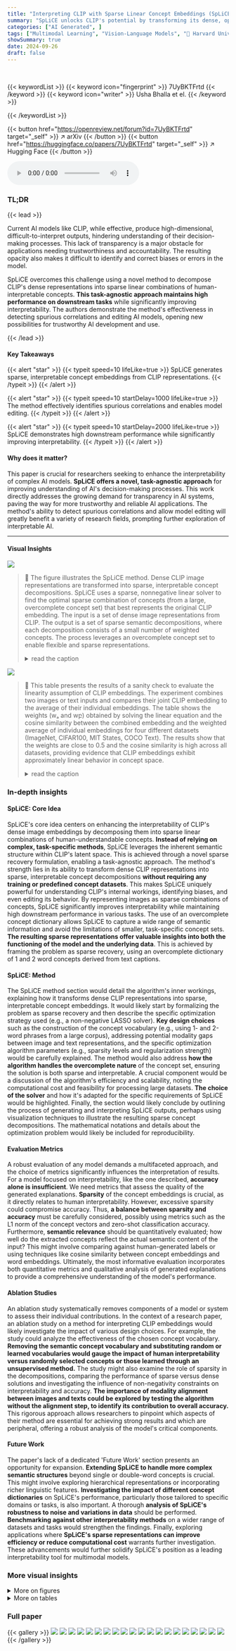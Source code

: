 ```yaml
---
title: "Interpreting CLIP with Sparse Linear Concept Embeddings (SpLiCE)"
summary: "SpLiCE unlocks CLIP's potential by transforming its dense, opaque representations into sparse, human-interpretable concept embeddings."
categories: ["AI Generated", ]
tags: ["Multimodal Learning", "Vision-Language Models", "🏢 Harvard University",]
showSummary: true
date: 2024-09-26
draft: false
---
```


<br>

{{< keywordList >}}
{{< keyword icon="fingerprint" >}} 7UyBKTFrtd {{< /keyword >}}
{{< keyword icon="writer" >}} Usha Bhalla et el. {{< /keyword >}}
 
{{< /keywordList >}}

{{< button href="https://openreview.net/forum?id=7UyBKTFrtd" target="_self" >}}
↗ arXiv
{{< /button >}}
{{< button href="https://huggingface.co/papers/7UyBKTFrtd" target="_self" >}}
↗ Hugging Face
{{< /button >}}



<audio controls>
    <source src="https://ai-paper-reviewer.com/7UyBKTFrtd/podcast.wav" type="audio/wav">
    Your browser does not support the audio element.
</audio>


### TL;DR


{{< lead >}}

Current AI models like CLIP, while effective, produce high-dimensional, difficult-to-interpret outputs, hindering understanding of their decision-making processes.  This lack of transparency is a major obstacle for applications needing trustworthiness and accountability.  The resulting opacity also makes it difficult to identify and correct biases or errors in the model.

SpLiCE overcomes this challenge using a novel method to decompose CLIP's dense representations into sparse linear combinations of human-interpretable concepts.  **This task-agnostic approach maintains high performance on downstream tasks** while significantly improving interpretability.  The authors demonstrate the method's effectiveness in detecting spurious correlations and editing AI models, opening new possibilities for trustworthy AI development and use.

{{< /lead >}}


#### Key Takeaways

{{< alert "star" >}}
{{< typeit speed=10 lifeLike=true >}} SpLiCE generates sparse, interpretable concept embeddings from CLIP representations. {{< /typeit >}}
{{< /alert >}}

{{< alert "star" >}}
{{< typeit speed=10 startDelay=1000 lifeLike=true >}} The method effectively identifies spurious correlations and enables model editing. {{< /typeit >}}
{{< /alert >}}

{{< alert "star" >}}
{{< typeit speed=10 startDelay=2000 lifeLike=true >}} SpLiCE demonstrates high downstream performance while significantly improving interpretability. {{< /typeit >}}
{{< /alert >}}

#### Why does it matter?
This paper is crucial for researchers seeking to enhance the interpretability of complex AI models.  **SpLiCE offers a novel, task-agnostic approach** for improving understanding of AI's decision-making processes. This work directly addresses the growing demand for transparency in AI systems, paving the way for more trustworthy and reliable AI applications. The method's ability to detect spurious correlations and allow model editing will greatly benefit a variety of research fields, prompting further exploration of interpretable AI.

------
#### Visual Insights



![](https://ai-paper-reviewer.com/7UyBKTFrtd/figures_1_1.jpg)

> 🔼 The figure illustrates the SpLiCE method.  Dense CLIP image representations are transformed into sparse, interpretable concept decompositions.  SpLiCE uses a sparse, nonnegative linear solver to find the optimal sparse combination of concepts (from a large, overcomplete concept set) that best represents the original CLIP embedding.  The input is a set of dense image representations from CLIP. The output is a set of sparse semantic decompositions, where each decomposition consists of a small number of weighted concepts. The process leverages an overcomplete concept set to enable flexible and sparse representations.
> <details>
> <summary>read the caption</summary>
> Figure 1: Visualization of SpLiCE, which converts dense, uninterpretable CLIP representations (z) into sparse semantic decompositions (w) by solving for a sparse nonnegative linear combination over an overcomplete concept set (C).
> </details>





![](https://ai-paper-reviewer.com/7UyBKTFrtd/tables_3_1.jpg)

> 🔼 This table presents the results of a sanity check to evaluate the linearity assumption of CLIP embeddings.  The experiment combines two images or text inputs and compares their joint CLIP embedding to the average of their individual embeddings.  The table shows the weights (wₐ and wբ) obtained by solving the linear equation and the cosine similarity between the combined embedding and the weighted average of individual embeddings for four different datasets (ImageNet, CIFAR100, MIT States, COCO Text). The results show that the weights are close to 0.5 and the cosine similarity is high across all datasets, providing evidence that CLIP embeddings exhibit approximately linear behavior in concept space.
> <details>
> <summary>read the caption</summary>
> Table 1: Sanity checking the linearity of CLIP Embeddings.
> </details>





### In-depth insights


#### SpLiCE: Core Idea
SpLiCE's core idea centers on enhancing the interpretability of CLIP's dense image embeddings by decomposing them into sparse linear combinations of human-understandable concepts.  **Instead of relying on complex, task-specific methods**, SpLiCE leverages the inherent semantic structure within CLIP's latent space.  This is achieved through a novel sparse recovery formulation, enabling a task-agnostic approach. The method's strength lies in its ability to transform dense CLIP representations into sparse, interpretable concept decompositions **without requiring any training or predefined concept datasets**.  This makes SpLiCE uniquely powerful for understanding CLIP's internal workings, identifying biases, and even editing its behavior. By representing images as sparse combinations of concepts, SpLiCE significantly improves interpretability while maintaining high downstream performance in various tasks. The use of an overcomplete concept dictionary allows SpLiCE to capture a wide range of semantic information and avoid the limitations of smaller, task-specific concept sets.  **The resulting sparse representations offer valuable insights into both the functioning of the model and the underlying data**.  This is achieved by framing the problem as sparse recovery, using an overcomplete dictionary of 1 and 2 word concepts derived from text captions.

#### SpLiCE: Method
The SpLiCE method section would detail the algorithm's inner workings, explaining how it transforms dense CLIP representations into sparse, interpretable concept embeddings.  It would likely start by formalizing the problem as sparse recovery and then describe the specific optimization strategy used (e.g., a non-negative LASSO solver).  **Key design choices** such as the construction of the concept vocabulary (e.g., using 1- and 2-word phrases from a large corpus), addressing potential modality gaps between image and text representations, and the specific optimization algorithm parameters (e.g., sparsity levels and regularization strength) would be carefully explained.  The method would also address **how the algorithm handles the overcomplete nature** of the concept set, ensuring the solution is both sparse and interpretable. A crucial component would be a discussion of the algorithm's efficiency and scalability, noting the computational cost and feasibility for processing large datasets.  **The choice of the solver** and how it's adapted for the specific requirements of SpLiCE would be highlighted. Finally, the section would likely conclude by outlining the process of generating and interpreting SpLiCE outputs, perhaps using visualization techniques to illustrate the resulting sparse concept decompositions. The mathematical notations and details about the optimization problem would likely be included for reproducibility.

#### Evaluation Metrics
A robust evaluation of any model demands a multifaceted approach, and the choice of metrics significantly influences the interpretation of results.  For a model focused on interpretability, like the one described, **accuracy alone is insufficient**. We need metrics that assess the quality of the generated explanations.  **Sparsity** of the concept embeddings is crucial, as it directly relates to human interpretability.  However, excessive sparsity could compromise accuracy. Thus, **a balance between sparsity and accuracy** must be carefully considered, possibly using metrics such as the L1 norm of the concept vectors and zero-shot classification accuracy.  Furthermore, **semantic relevance** should be quantitatively evaluated; how well do the extracted concepts reflect the actual semantic content of the input?  This might involve comparing against human-generated labels or using techniques like cosine similarity between concept embeddings and word embeddings.  Ultimately, the most informative evaluation incorporates both quantitative metrics and qualitative analysis of generated explanations to provide a comprehensive understanding of the model's performance.

#### Ablation Studies
An ablation study systematically removes components of a model or system to assess their individual contributions.  In the context of a research paper, an ablation study on a method for interpreting CLIP embeddings would likely investigate the impact of various design choices.  For example, the study could analyze the effectiveness of the chosen concept vocabulary.  **Removing the semantic concept vocabulary and substituting random or learned vocabularies would gauge the impact of human interpretability versus randomly selected concepts or those learned through an unsupervised method.** The study might also examine the role of sparsity in the decompositions, comparing the performance of sparse versus dense solutions and investigating the influence of non-negativity constraints on interpretability and accuracy.  **The importance of modality alignment between images and texts could be explored by testing the algorithm without the alignment step, to identify its contribution to overall accuracy.** This rigorous approach allows researchers to pinpoint which aspects of their method are essential for achieving strong results and which are peripheral, offering a robust analysis of the model's critical components.

#### Future Work
The paper's lack of a dedicated 'Future Work' section presents an opportunity for expansion.  **Extending SpLiCE to handle more complex semantic structures** beyond single or double-word concepts is crucial.  This might involve exploring hierarchical representations or incorporating richer linguistic features.  **Investigating the impact of different concept dictionaries** on SpLiCE's performance, particularly those tailored to specific domains or tasks, is also important. A thorough **analysis of SpLiCE's robustness to noise and variations in data** should be performed.  **Benchmarking against other interpretability methods** on a wider range of datasets and tasks would strengthen the findings.  Finally, exploring applications where **SpLiCE's sparse representations can improve efficiency or reduce computational cost** warrants further investigation.  These advancements would further solidify SpLiCE's position as a leading interpretability tool for multimodal models.


### More visual insights

<details>
<summary>More on figures
</summary>


![](https://ai-paper-reviewer.com/7UyBKTFrtd/figures_2_1.jpg)

> 🔼 This figure shows six example images from the MSCOCO dataset, each with its corresponding caption and top seven concepts identified using SpLiCE.  The concept decompositions illustrate how SpLiCE represents the image semantics in terms of a sparse combination of human-interpretable concepts. Note that each image actually has a decomposition with 7 to 20 concepts; only the top seven are displayed for visual clarity.
> <details>
> <summary>read the caption</summary>
> Figure 2: Example images from MSCOCO shown with their captions below and their concept decompositions on the right. We display the top seven concepts for visualization purposes, but images in the figure had decompositions with 7–20 concepts.
> </details>



![](https://ai-paper-reviewer.com/7UyBKTFrtd/figures_5_1.jpg)

> 🔼 This figure displays the performance of SpLiCE on zero-shot classification and cosine similarity reconstruction tasks.  The top row shows the cosine similarity between the original CLIP embeddings and the SpLiCE representations for different datasets (CIFAR100, MIT States, and ImageNet). The bottom row shows the zero-shot classification accuracy on the same datasets. The results indicate that SpLiCE, using a semantic dictionary (yellow line), achieves high zero-shot accuracy, comparable to CLIP (black line), while demonstrating lower cosine similarity.  This suggests that SpLiCE effectively captures the semantic information in CLIP while filtering out non-semantic components.
> <details>
> <summary>read the caption</summary>
> Figure 3: Performance of SpLiCE decomposition representations on zero-shot classification tasks (bottom row) and cosine similarity between CLIP embeddings and SpLiCE embeddings (top row). Our proposed semantic dictionary (yellow) closely approximates CLIP on zero-shot classification accuracy, but not on the cosine similarity. This indicates that SpLiCE captures the semantic information in CLIP, but not its non-semantic components, explaining both the high zero-shot accuracy and low cosine similarity. See §5.2 for discussion.
> </details>



![](https://ai-paper-reviewer.com/7UyBKTFrtd/figures_7_1.jpg)

> 🔼 The figure shows the top concepts identified by SpLiCE for four different ImageNet classes, demonstrating the method's ability to capture semantically meaningful components in the data. It also visualizes the distribution of the 'Swimwear' concept within the 'Woman' and 'Man' classes of the CIFAR-100 dataset, highlighting the presence of potential biases in the dataset.
> <details>
> <summary>read the caption</summary>
> Figure 4: Left: SpLiCE decompositions of ImageNet ‘African Elephant’, ‘Curly-coated Retriever’, ‘Monarch Butterfly’, ‘Digital Clock’ classes. Right: Distribution of “Swimwear” concept in ‘Woman’ and ‘Man’ classes of CIFAR100.
> </details>



![](https://ai-paper-reviewer.com/7UyBKTFrtd/figures_7_2.jpg)

> 🔼 This figure shows the performance of SpLiCE decompositions in zero-shot classification tasks and cosine similarity with CLIP embeddings.  The top row displays the cosine similarity between original CLIP embeddings and SpLiCE representations across different datasets (CIFAR100, MIT States, and ImageNet). The bottom row shows the zero-shot accuracy of SpLiCE representations on the same datasets.  The results indicate SpLiCE successfully captures semantic information while discarding non-semantic components, leading to high zero-shot accuracy despite lower cosine similarity to the original CLIP embeddings.  The yellow line in the graphs represents the performance using SpLiCE's proposed semantic dictionary.
> <details>
> <summary>read the caption</summary>
> Figure 3: Performance of SpLiCE decomposition representations on zero-shot classification tasks (bottom row) and cosine similarity between CLIP embeddings and SpLiCE embeddings (top row). Our proposed semantic dictionary (yellow) closely approximates CLIP on zero-shot classification accuracy, but not on the cosine similarity. This indicates that SpLiCE captures the semantic information in CLIP, but not its non-semantic components, explaining both the high zero-shot accuracy and low cosine similarity. See §5.2 for discussion.
> </details>



![](https://ai-paper-reviewer.com/7UyBKTFrtd/figures_16_1.jpg)

> 🔼 This figure displays the performance of SpLiCE decompositions on zero-shot classification and cosine similarity reconstruction tasks across multiple datasets. It compares the performance of SpLiCE using a semantic concept vocabulary to baselines using random and learned vocabularies. The results show that SpLiCE's semantic dictionary achieves comparable zero-shot classification accuracy to CLIP but lower cosine similarity. This suggests that SpLiCE captures the semantic meaning while discarding non-semantic aspects of the CLIP embeddings.
> <details>
> <summary>read the caption</summary>
> Figure 3: Performance of SpLiCE decomposition representations on zero-shot classification tasks (bottom row) and cosine similarity between CLIP embeddings and SpLiCE embeddings (top row). Our proposed semantic dictionary (yellow) closely approximates CLIP on zero-shot classification accuracy, but not on the cosine similarity. This indicates that SpLiCE captures the semantic information in CLIP, but not its non-semantic components, explaining both the high zero-shot accuracy and low cosine similarity. See §5.2 for discussion.
> </details>



![](https://ai-paper-reviewer.com/7UyBKTFrtd/figures_16_2.jpg)

> 🔼 This figure shows the distribution of cosine similarity scores between different pairs of modalities (image-image, text-text, and image-text) in the MSCOCO dataset. The left panel shows the distribution before any modality alignment, illustrating a clear separation between modalities with higher similarity within each modality than across them. The right panel displays the same distribution after applying a modality alignment technique (mean-centering), showing a centered distribution around zero, indicating successful alignment of the modalities in the vector space.
> <details>
> <summary>read the caption</summary>
> Figure 7: Average cosine similarity across pairs of image-text, image-image, and text-text data from MSCOCO. After aligning modalities, the distribution of similarities is centered around zero.
> </details>



![](https://ai-paper-reviewer.com/7UyBKTFrtd/figures_17_1.jpg)

> 🔼 This figure shows the results of experiments evaluating the performance of SpLiCE on zero-shot classification and the similarity between SpLiCE and CLIP embeddings. The results indicate that SpLiCE, using its proposed semantic dictionary, achieves high accuracy in zero-shot classification, comparable to CLIP. However, the cosine similarity between SpLiCE and CLIP embeddings is lower, suggesting SpLiCE captures semantic information but not non-semantic components of CLIP.
> <details>
> <summary>read the caption</summary>
> Figure 3: Performance of SpLiCE decomposition representations on zero-shot classification tasks (bottom row) and cosine similarity between CLIP embeddings and SpLiCE embeddings (top row). Our proposed semantic dictionary (yellow) closely approximates CLIP on zero-shot classification accuracy, but not on the cosine similarity. This indicates that SpLiCE captures the semantic information in CLIP, but not its non-semantic components, explaining both the high zero-shot accuracy and low cosine similarity. See §5.2 for discussion.
> </details>



![](https://ai-paper-reviewer.com/7UyBKTFrtd/figures_18_1.jpg)

> 🔼 This figure shows the performance of SpLiCE decompositions on zero-shot classification and the cosine similarity between CLIP and SpLiCE embeddings across different datasets.  The top row displays the cosine similarity, showing that SpLiCE's concept-based representations closely match CLIP's zero-shot classification performance (bottom row) but not the raw cosine similarity.  This demonstrates that SpLiCE successfully captures the semantic aspects of CLIP representations while discarding non-semantic information, leading to high accuracy with improved interpretability.
> <details>
> <summary>read the caption</summary>
> Figure 3: Performance of SpLiCE decomposition representations on zero-shot classification tasks (bottom row) and cosine similarity between CLIP embeddings and SpLiCE embeddings (top row). Our proposed semantic dictionary (yellow) closely approximates CLIP on zero-shot classification accuracy, but not on the cosine similarity. This indicates that SpLiCE captures the semantic information in CLIP, but not its non-semantic components, explaining both the high zero-shot accuracy and low cosine similarity. See §5.2 for discussion.
> </details>



![](https://ai-paper-reviewer.com/7UyBKTFrtd/figures_19_1.jpg)

> 🔼 This figure shows bar charts visualizing the top seven concepts with their weights for five different ImageNet classes: 'Face Powder', 'Feather Boa', 'Jack-O'-Lantern', 'Kimono', and 'Dalmatian'. Each bar chart represents a class, showing the relative importance of each concept in characterizing that class, according to SpLiCE.  The figure highlights the interpretability of SpLiCE by showing how the algorithm decomposes each image into a sparse combination of human-understandable concepts. For example, in the 'Dalmatian' class, the top concepts are dog breed, spots, and black-and-white, which are highly relevant to the visual characteristics of Dalmatians. The average l0 norm of 7 indicates that, on average, each image is represented by 7 concepts.
> <details>
> <summary>read the caption</summary>
> Figure 10: Example concept histograms of various ImageNet classes. The top seven concepts for each class are visualized along with their relative weighting, with the average l0 norm of individual sample decompositions also being 7.
> </details>



![](https://ai-paper-reviewer.com/7UyBKTFrtd/figures_20_1.jpg)

> 🔼 This histogram displays the distribution of the concept weight for 'desert' across the two CIFAR100 classes, 'Camel' and 'Kangaroo'.  It illustrates the higher prevalence of the 'desert' concept in images of camels compared to kangaroos, suggesting a potential spurious correlation between the presence of camels and desert environments in this dataset.
> <details>
> <summary>read the caption</summary>
> Figure 11: Distribution of “Desert
> </details>



![](https://ai-paper-reviewer.com/7UyBKTFrtd/figures_21_1.jpg)

> 🔼 This figure visualizes how the prevalence of convertibles and yellow cars in the Stanford Cars dataset changes over the years. The solid lines represent the actual percentage of convertibles and yellow cars in each year, while the dotted lines show the corresponding concept weights obtained using SpLiCE.  The close alignment between the actual prevalence and SpLiCE concept weights indicates that SpLiCE accurately captures the temporal trends in these car attributes.
> <details>
> <summary>read the caption</summary>
> Figure 12: Visualization of the presence of convertibles (pink lines) and yellow cars (yellow lines) in Stanford Cars over time. SpLiCE concept weights (dotted) closely track the groundtruth concept prevalence (solid) for both concepts.
> </details>



![](https://ai-paper-reviewer.com/7UyBKTFrtd/figures_22_1.jpg)

> 🔼 This figure presents the results of experiments evaluating SpLiCE's performance on zero-shot image classification and the similarity between its representations and those from original CLIP.  The top row shows cosine similarity, demonstrating that SpLiCE (using a learned semantic dictionary) closely matches the original CLIP representations in zero-shot classification but significantly differs in terms of cosine similarity. The bottom row shows the zero-shot accuracy, which remains high even when employing the SpLiCE semantic concept dictionary.  This suggests that SpLiCE successfully captures the semantic meaning in CLIP embeddings without replicating its non-semantic aspects.
> <details>
> <summary>read the caption</summary>
> Figure 3: Performance of SpLiCE decomposition representations on zero-shot classification tasks (bottom row) and cosine similarity between CLIP embeddings and SpLiCE embeddings (top row). Our proposed semantic dictionary (yellow) closely approximates CLIP on zero-shot classification accuracy, but not on the cosine similarity. This indicates that SpLiCE captures the semantic information in CLIP, but not its non-semantic components, explaining both the high zero-shot accuracy and low cosine similarity. See §5.2 for discussion.
> </details>



![](https://ai-paper-reviewer.com/7UyBKTFrtd/figures_23_1.jpg)

> 🔼 The figure illustrates the SpLiCE method.  It shows how dense CLIP image embeddings are converted into sparse, interpretable representations.  The process involves finding a sparse, non-negative linear combination of a set of human-interpretable concepts to approximate the original CLIP embedding.  This is represented visually with the input image, its dense CLIP representation (z), the sparse concept decomposition (w) produced by SpLiCE, and the overcomplete concept set (C) that the linear combination is drawn from.
> <details>
> <summary>read the caption</summary>
> Figure 1: Visualization of SpLiCE, which converts dense, uninterpretable CLIP representations (z) into sparse semantic decompositions (w) by solving for a sparse nonnegative linear combination over an overcomplete concept set (C).
> </details>



![](https://ai-paper-reviewer.com/7UyBKTFrtd/figures_23_2.jpg)

> 🔼 This figure shows the performance of SpLiCE decompositions on zero-shot classification tasks and the cosine similarity between CLIP and SpLiCE embeddings across three datasets: CIFAR100, MIT States, and ImageNet.  The top row displays cosine similarity between original CLIP embeddings and SpLiCE representations with varying sparsity levels. The bottom row presents the zero-shot classification accuracy for the same representations.  The results indicate that SpLiCE effectively captures the semantic information from CLIP, achieving high zero-shot accuracy while maintaining a relatively low cosine similarity to the original embeddings.  This suggests SpLiCE is successfully disentangling semantic information from non-semantic aspects of CLIP's dense representations.
> <details>
> <summary>read the caption</summary>
> Figure 3: Performance of SpLiCE decomposition representations on zero-shot classification tasks (bottom row) and cosine similarity between CLIP embeddings and SpLiCE embeddings (top row). Our proposed semantic dictionary (yellow) closely approximates CLIP on zero-shot classification accuracy, but not on the cosine similarity. This indicates that SpLiCE captures the semantic information in CLIP, but not its non-semantic components, explaining both the high zero-shot accuracy and low cosine similarity. See §5.2 for discussion.
> </details>



</details>




<details>
<summary>More on tables
</summary>


![](https://ai-paper-reviewer.com/7UyBKTFrtd/tables_9_1.jpg)
> 🔼 This table presents the results of an experiment on the CelebA dataset to evaluate the impact of removing the 'Glasses' concept using SpLiCE. It compares the zero-shot accuracy (ZS) of CLIP, SpLiCE, and SpLiCE with intervention on two tasks: Gender and Glasses classification.  The intervention involves removing the 'Glasses' concept, demonstrating that SpLiCE can surgically remove specific information without affecting other features. Linear probes were also used to assess the impact of removing the 'Glasses' concept on model performance.
> <details>
> <summary>read the caption</summary>
> Table 2: Evaluation of intervention on the concept 'Glasses' for the CelebA dataset. SpLiCE allows for surgical removal of information related to whether or not someone is wearing glasses, without impacting other features such as gender. (ZS = Zero Shot Accuracy)
> </details>

![](https://ai-paper-reviewer.com/7UyBKTFrtd/tables_17_1.jpg)
> 🔼 This table presents the results of probing experiments conducted on the CIFAR100 dataset. Two types of probes were used: one trained on CLIP embeddings and tested on SpLiCE embeddings (CLIP Probe), and one trained and evaluated on SpLiCE embeddings (SpLiCE Probe).  The table shows the performance of these probes for various sparsity levels (l0 norms) of the SpLiCE embeddings, ranging from 3 to 117. The performance is measured in terms of accuracy and serves to illustrate the trade-off between interpretability (sparsity) and performance.
> <details>
> <summary>read the caption</summary>
> Table 3: Evaluation of Probing Performance on CIFAR100
> </details>

![](https://ai-paper-reviewer.com/7UyBKTFrtd/tables_18_1.jpg)
> 🔼 This table presents the results of probing experiments conducted on the MIT States dataset. It compares the performance of probes trained on SpLiCE embeddings and CLIP embeddings.  Different levels of sparsity (l0) are tested for SpLiCE, and the performance is measured in terms of accuracy. The results show that SpLiCE embeddings, at different sparsity levels, achieve comparable performance to CLIP embeddings on this probing task.
> <details>
> <summary>read the caption</summary>
> Table 4: Evaluation of Probing Performance on MIT States
> </details>

![](https://ai-paper-reviewer.com/7UyBKTFrtd/tables_18_2.jpg)
> 🔼 This table presents additional zero-shot accuracy results obtained using SpLiCE and compares them to the baseline results reported in the original CLIP paper.  The results are shown for four datasets: Caltech101, SUN397, STL10, and VOC2007.  SpLiCE uses decompositions with sparsity levels between 20 and 35. The table shows that while SpLiCE achieves comparable accuracy to CLIP's baseline, there is a slight drop in performance when using human-interpretable sparsity levels. 
> <details>
> <summary>read the caption</summary>
> Table 5: Additional zero-shot accuracy on baselines from the CLIP paper, for decompositions of sparsity 20-35. Note that at human-interpretable levels of sparsity, we see a minor drop in performance.
> </details>

![](https://ai-paper-reviewer.com/7UyBKTFrtd/tables_19_1.jpg)
> 🔼 This table presents the zero-shot accuracy results for three different datasets (CIFAR100, MIT States, and ImageNet) when using SpLiCE with a sparsity level of 512.  The results show that SpLiCE achieves almost identical performance to the baseline CLIP model at this high sparsity level, demonstrating that SpLiCE can fully recover the performance of CLIP while maintaining its improved interpretability.
> <details>
> <summary>read the caption</summary>
> Table 6: Zero shot performance at sparsity 512. Note that SpLiCE completely recovers baseline CLIP zero shot accuracy.
> </details>

![](https://ai-paper-reviewer.com/7UyBKTFrtd/tables_20_1.jpg)
> 🔼 This table presents the results of an experiment on the Waterbirds dataset, which aims to mitigate spurious correlations between bird types and their backgrounds (land vs. water).  A linear probe model was used for classification. The first row shows the accuracy of the linear probe on landbirds and waterbirds when the model is trained on the original dataset. The second row shows the results after removing information about land backgrounds from the SpLiCE representation of the images, illustrating how this intervention can improve the performance, specifically on waterbirds on land, by reducing bias.
> <details>
> <summary>read the caption</summary>
> Table 7: Evaluation of intervention on spurious correlations for Waterbirds dataset. Removing information about land backgrounds improves worst-case subgroup performance.
> </details>

![](https://ai-paper-reviewer.com/7UyBKTFrtd/tables_21_1.jpg)
> 🔼 This table shows the cosine similarity between the class distributions for the train, validation, and test splits of the Waterbirds dataset. The values indicate the differences between the distributions.  The results show that the validation and test sets are much more similar to each other than either is to the training set, suggesting a potential issue with the distribution of data across splits.
> <details>
> <summary>read the caption</summary>
> Table 8: Study of the differences in distributions between train, validation, and test splits of Waterbirds. The validation and test splits are much more similar to each other than they are to the train split.
> </details>

![](https://ai-paper-reviewer.com/7UyBKTFrtd/tables_21_2.jpg)
> 🔼 This table presents the weighted average of the concept 'bamboo' across different classes (landbird and waterbird) and data splits (train, validation, and test) of the Waterbirds dataset. The values show that the training set has a much higher weighted average for the concept 'bamboo' in the landbird class than in the waterbird class.  In contrast, the validation and test sets show a more balanced distribution of this concept across both classes. This suggests a potential bias in the training data, where the concept 'bamboo' is more strongly associated with landbirds. The table highlights the importance of examining data splits for potential biases that might affect model performance.
> <details>
> <summary>read the caption</summary>
> Table 9: Study of the prevalence of the concept “bamboo” in the different classes and splits of Waterbirds.
> </details>

![](https://ai-paper-reviewer.com/7UyBKTFrtd/tables_22_1.jpg)
> 🔼 This table presents the results of an experiment evaluating the similarity between antonyms and concepts preceded by 'not' in CLIP embeddings.  Two sets of cosine similarity scores are reported: one without concept centering and one with concept centering. The results indicate that even with centering, CLIP does not place antonyms in opposite directions in its embedding space, as evidenced by high similarity scores between antonyms and between concepts and their negated versions. This suggests that CLIP's internal representation of semantics may not rely on simple antonym relationships.
> <details>
> <summary>read the caption</summary>
> Table 10: Evaluation of the similarity of antonyms and negative concepts in CLIP.
> </details>

</details>




### Full paper

{{< gallery >}}
<img src="https://ai-paper-reviewer.com/7UyBKTFrtd/1.png" class="grid-w50 md:grid-w33 xl:grid-w25" />
<img src="https://ai-paper-reviewer.com/7UyBKTFrtd/2.png" class="grid-w50 md:grid-w33 xl:grid-w25" />
<img src="https://ai-paper-reviewer.com/7UyBKTFrtd/3.png" class="grid-w50 md:grid-w33 xl:grid-w25" />
<img src="https://ai-paper-reviewer.com/7UyBKTFrtd/4.png" class="grid-w50 md:grid-w33 xl:grid-w25" />
<img src="https://ai-paper-reviewer.com/7UyBKTFrtd/5.png" class="grid-w50 md:grid-w33 xl:grid-w25" />
<img src="https://ai-paper-reviewer.com/7UyBKTFrtd/6.png" class="grid-w50 md:grid-w33 xl:grid-w25" />
<img src="https://ai-paper-reviewer.com/7UyBKTFrtd/7.png" class="grid-w50 md:grid-w33 xl:grid-w25" />
<img src="https://ai-paper-reviewer.com/7UyBKTFrtd/8.png" class="grid-w50 md:grid-w33 xl:grid-w25" />
<img src="https://ai-paper-reviewer.com/7UyBKTFrtd/9.png" class="grid-w50 md:grid-w33 xl:grid-w25" />
<img src="https://ai-paper-reviewer.com/7UyBKTFrtd/10.png" class="grid-w50 md:grid-w33 xl:grid-w25" />
<img src="https://ai-paper-reviewer.com/7UyBKTFrtd/11.png" class="grid-w50 md:grid-w33 xl:grid-w25" />
<img src="https://ai-paper-reviewer.com/7UyBKTFrtd/12.png" class="grid-w50 md:grid-w33 xl:grid-w25" />
<img src="https://ai-paper-reviewer.com/7UyBKTFrtd/13.png" class="grid-w50 md:grid-w33 xl:grid-w25" />
<img src="https://ai-paper-reviewer.com/7UyBKTFrtd/14.png" class="grid-w50 md:grid-w33 xl:grid-w25" />
<img src="https://ai-paper-reviewer.com/7UyBKTFrtd/15.png" class="grid-w50 md:grid-w33 xl:grid-w25" />
<img src="https://ai-paper-reviewer.com/7UyBKTFrtd/16.png" class="grid-w50 md:grid-w33 xl:grid-w25" />
<img src="https://ai-paper-reviewer.com/7UyBKTFrtd/17.png" class="grid-w50 md:grid-w33 xl:grid-w25" />
<img src="https://ai-paper-reviewer.com/7UyBKTFrtd/18.png" class="grid-w50 md:grid-w33 xl:grid-w25" />
<img src="https://ai-paper-reviewer.com/7UyBKTFrtd/19.png" class="grid-w50 md:grid-w33 xl:grid-w25" />
<img src="https://ai-paper-reviewer.com/7UyBKTFrtd/20.png" class="grid-w50 md:grid-w33 xl:grid-w25" />
{{< /gallery >}}